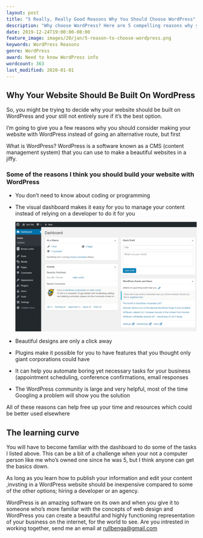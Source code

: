 ```yaml
---
layout: post
title: "5 Really, Really Good Reasons Why You Should Choose WordPress"
description: "Why choose WordPress? Here are 5 compelling reasons why you need to pick WordPress for your small business website now!"
date: 2019-12-24T19:00:00-08:00
feature_image: images/20/jan/5-reason-to-choose-wordpress.png
keywords: WordPress Reasons
genre: WordPress
award: Need to know WordPress info
wordcount: 363
last_modified: 2020-01-01
---
```


## Why Your Website Should Be Built On WordPress
So, you might be trying to decide why your website should be built on WordPress and your still not entirely sure if it’s the best option.

I’m going to give you a few reasons why you should consider making your website with WordPress instead of going an alternative route, but first

What is WordPress?
WordPress is a software known as a CMS (content management system)  that you can use to make a beautiful websites in a jiffy. 

### Some of the reasons I think you should build your website with WordPress

- You don’t need to know about coding or programming

- The visual dashboard makes it easy for you to manage your content        instead of relying on a developer to do it for you

    ![WordPress-dashboard](/images\20\jan\wordpress-dashboard-user-interface.png)
    
- Beautiful designs are only a click away

- Plugins make it possible for you to have features that you thought only giant corporations could have

- It can help you automate boring yet necessary tasks for your business (appointment scheduling, conference confirmations, email responses

- The WordPress community is large and very helpful, most of the time Googling a problem will show you the solution

All of these reasons can help free up your time and resources which could be better used elsewhere

## The learning curve
You will have to become familiar with the dashboard to do some of the tasks I listed above.  This can be a bit of a challenge when your not a computer person like me who’s owned one since he was 5, but I think anyone can get the basics down. 

As long as you learn how to publish your information and edit your content ,invsting in a WordPress website should be inexpensive compared to some of the other options; hiring a developer or an agency.

WordPress is an amazing software on its own and when you give it to someone who’s more familiar with the concepts of web design and WordPress you can create a beautiful and highly functioning representation of your business on the internet, for the world to see. Are you intrested in working together, send me an email at rullbenga@gmail.com
